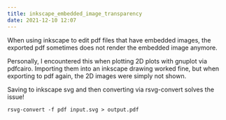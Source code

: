 ```yaml
---
title: inkscape_embedded_image_transparency
date: 2021-12-10 12:07
---
```


When using inkscape to edit pdf files that have embedded images, the exported pdf sometimes does not render the embedded image anymore.

Personally, I encountered this when plotting 2D plots with gnuplot via pdfcairo.
Importing them into an inkscape drawing worked fine, but when exporting to pdf again, the 2D images were simply not shown.

Saving to inkscape svg and then converting via rsvg-convert solves the issue!

    rsvg-convert -f pdf input.svg > output.pdf
